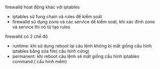 firewalld hoat  động khác với iptables 
- iptables sử fung chain và rules để kiểm soát
- firewalld sử dụng zone và các service dể kiểm soát, khi xác đinh zone và service thì nó từ tạo rules

firewalld có 2 chế độ
- runtime: khi sử dụng reboot lại câu lệnh không bị mất giống cấu hình iptables bằng sửa file( cấu hinh cứng)
- permanent: khi reboot câu lệnh sẽ mất giống cấu hình iptables command.( cấu hinh mềm)